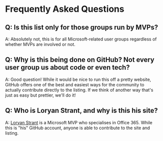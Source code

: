 # Frequently Asked Questions

## Q: Is this list only for those groups run by MVPs?
A: Absolutely not, this is for all Microsoft-related user groups regardless of whether MVPs are involved or not.

## Q: Why is this being done on GitHub? Not every user group us about code or even tech?
A: Good question! While it would be nice to run this off a pretty website, GitHub offers one of the best and easiest ways for the community to actually contribute directly to the listing. If we think of another way that's just as easy but prettier, we'll do it!


## Q: Who is Loryan Strant, and why is this his site?
A: [Loryan Strant](https://www.loryanstrant.com) is a Microsoft MVP who specialises in Office 365. While this is "his" GitHub account, anyone is able to contribute to the site and listing.

